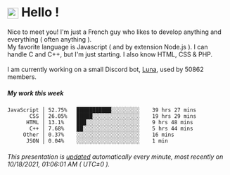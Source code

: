 # <img src="https://64.media.tumblr.com/a77fe63f35eafbe14be38765babf1cb2/ec4eb63d77592970-8f/s1280x1920/cb3343c17d8b4e6010ca747520d078d3dba9ac25.gif" style="vertical-align:middle" width="25px"> Hello !
Nice to meet you! I'm just a French guy who likes to develop anything and everything ( often anything ). <br/>My favorite language is Javascript ( and by extension Node.js ). I can handle C and C++, but I'm just starting. I also know HTML, CSS & PHP.<br/><br/>
I am currently working on a small Discord bot, [Luna](https://github.com/Asgarrrr/Luna), used by 50862 members.<br/>
##### My work this week<br/>
```
JavaScript │ 52.75%   ███████████░░░░░░░░░    39 hrs 27 mins
       CSS │ 26.05%   █████░░░░░░░░░░░░░░░    19 hrs 29 mins
      HTML │ 13.1%    ███░░░░░░░░░░░░░░░░░    9 hrs 48 mins
       C++ │ 7.68%    ██░░░░░░░░░░░░░░░░░░    5 hrs 44 mins
     Other │ 0.37%    ░░░░░░░░░░░░░░░░░░░░    16 mins
      JSON │ 0.04%    ░░░░░░░░░░░░░░░░░░░░    1 min
```
###### This presentation is [updated](https://github.com/Asgarrrr) automatically every minute, most recently on 10/18/2021, 01:06:01 AM ( UTC±0 ).